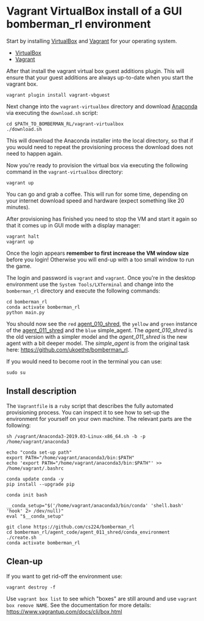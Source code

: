 
# Vagrant VirtualBox install of a GUI bomberman_rl environment

Start by installing [VirtualBox](https://www.virtualbox.org/wiki/Downloads) and [Vagrant](https://www.vagrantup.com/downloads.html) for your operating system.

* [VirtualBox](https://www.virtualbox.org/wiki/Downloads)
* [Vagrant](https://www.vagrantup.com/downloads.html)


After that install the vagrant virtual box guest additions plugin. This will ensure that your guest additions are always up-to-date when you start the vagrant box.

    vagrant plugin install vagrant-vbguest


Next change into the `vagrant-virtualbox` directory and download [Anaconda](https://www.anaconda.com/distribution/) via executing the `download.sh` script:

    cd $PATH_TO_BOMBERMAN_RL/vagrant-virtualbox
    ./download.sh


This will download the Anaconda installer into the local directory, so that if you would need to repeat the provisioning process the download does not need to happen again.


Now you're ready to provision the virtual box via executing the following command in the `vagrant-virtualbox` directory:

    vagrant up


You can go and grab a coffee. This will run for some time, depending on your internet download speed and hardware (expect something like 20 minutes).


After provisioning has finished you need to stop the VM and start it again so that it comes up in GUI mode with a display manager:

    vagrant halt
    vagrant up


Once the login appears **remember to first increase the VM window size** before you login! Otherwise you will end-up with a too small window to run the game.


The login and password is `vagrant` and `vagrant`. Once you're in the desktop environment use the `System Tools/LXTerminal` and change into the `bomberman_rl` directory and execute the following commands:

    cd bomberman_rl
    conda activate bomberman_rl
    python main.py


You should now see the `red` [agent_010_shred](https://github.com/cs224/bomberman_rl/tree/master/agent_code/agent_010_shred), the `yellow` and `green` instance of the [agent_011_shred](https://github.com/cs224/bomberman_rl/tree/master/agent_code/agent_011_shred) and the `blue` simple_agent. The *agent_010_shred* is the old version with a simpler model and the *agent_011_shred* is the new agent with a bit deeper model. The *simple_agent* is from the original task here: https://github.com/ukoethe/bomberman_rl.


If you would need to become root in the terminal you can use:

    sudo su


## Install description

The `Vagrantfile` is a `ruby` script that describes the fully automated provisioning process. You can inspect it to see how to set-up the environment for yourself on your own machine. The relevant parts are the following:

    sh /vagrant/Anaconda3-2019.03-Linux-x86_64.sh -b -p /home/vagrant/anaconda3

    echo "conda set-up path"
    export PATH="/home/vagrant/anaconda3/bin:$PATH"
    echo 'export PATH="/home/vagrant/anaconda3/bin:$PATH"' >> /home/vagrant/.bashrc

    conda update conda -y
    pip install --upgrade pip

    conda init bash

    __conda_setup="$('/home/vagrant/anaconda3/bin/conda' 'shell.bash' 'hook' 2> /dev/null)"
    eval "$__conda_setup"

    git clone https://github.com/cs224/bomberman_rl
    cd bomberman_rl/agent_code/agent_011_shred/conda_environment
    ./create.sh
    conda activate bomberman_rl


## Clean-up

If you want to get rid-off the environment use:

    vagrant destroy -f


Use `vagrant box list` to see which "boxes" are still around and use `vagrant box remove NAME`. See the documentation for more details: https://www.vagrantup.com/docs/cli/box.html
